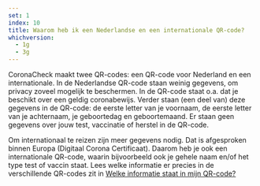 ```yaml
---
set: 1
index: 10
title: Waarom heb ik een Nederlandse en een internationale QR-code?
whichversion:
  - 1g
  - 3g
---
```

CoronaCheck maakt twee QR-codes: een QR-code voor Nederland en een internationale. In de Nederlandse QR-code staan weinig gegevens, om privacy zoveel mogelijk te beschermen. In de QR-code staat o.a. dat je beschikt over een geldig coronabewijs. Verder staan (een deel van) deze gegevens in de QR-code: de eerste letter van je voornaam, de eerste letter van je achternaam, je geboortedag en geboortemaand. Er staan geen gegevens over jouw test, vaccinatie of herstel in de QR-code. 

Om internationaal te reizen zijn meer gegevens nodig. Dat is afgesproken binnen Europa (Digitaal Corona Certificaat). Daarom heb je ook een internationale QR-code, waarin bijvoorbeeld ook je gehele naam en/of het type test of vaccin staat. Lees welke informatie er precies in de verschillende QR-codes zit in [Welke informatie staat in mijn QR-code?](/nl/faq/1-6-welke-informatie-staat-in-mijn-qr-code/)
